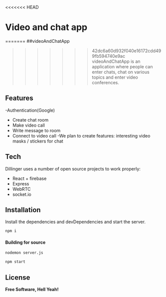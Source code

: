 <<<<<<< HEAD



# Video and chat app

=======
##videoAndChatApp
>>>>>>> 42dc6a60d932f040e16172cdd499fb594740e9ac
videoAndChatApp is an application where people can enter chats, chat on various topics and enter video conferences.

## Features

-Authentication(Google)
- Create chat room
- Make video call
- Write message to room
- Connect to video call
-We plan to create features: interesting video masks / stickers for chat


## Tech

Dillinger uses a number of open source projects to work properly:

- React + firebase
- Express
- WebRTC
- socket.io


## Installation

Install the dependencies and devDependencies and start the server.

```sh
npm i
```

#### Building for source

```sh
nodemon server.js
```

```sh
npm start
```


## License

**Free Software, Hell Yeah!**

